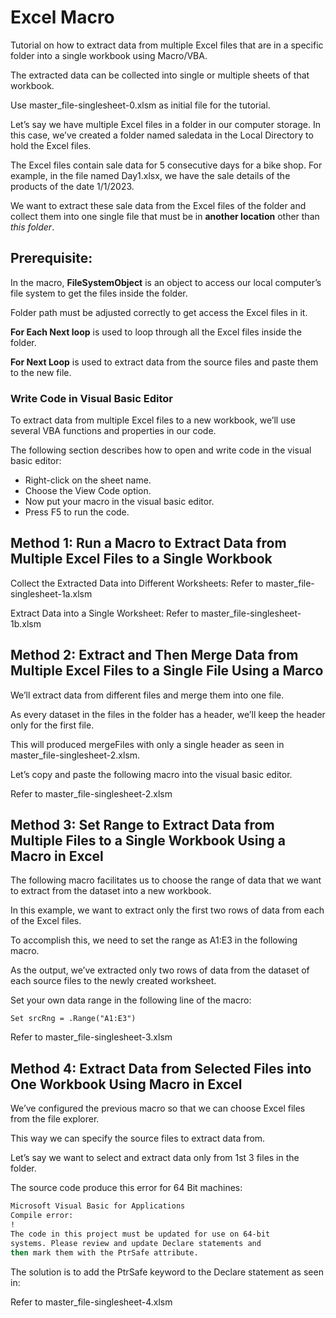 # Excel Macro

Tutorial on how to extract data from multiple Excel files that are in a specific folder into a single workbook using Macro/VBA.

The extracted data can be collected into single or multiple sheets of that workbook.

Use master_file-singlesheet-0.xlsm as initial file for the tutorial.

Let’s say we have multiple Excel files in a folder in our computer storage. In this case, we’ve created a folder named saledata in the Local Directory to hold the Excel files.

The Excel files contain sale data for 5 consecutive days for a bike shop. For example, in the file named Day1.xlsx, we have the sale details of the products of the date 1/1/2023.

We want to extract these sale data from the Excel files of the folder and collect them into one single file that must be in **another location** other than *this folder*.

## Prerequisite:

In the macro, **FileSystemObject** is an object to access our local computer’s file system to get the files inside the folder.

Folder path must be adjusted correctly to get access the Excel files in it.

**For Each Next loop** is used to loop through all the Excel files inside the folder.

**For Next Loop** is used to extract data from the source files and paste them to the new file.

### Write Code in Visual Basic Editor

To extract data from multiple Excel files to a new workbook, we’ll use several VBA functions and properties in our code.

The following section describes how to open and write code in the visual basic editor:

- Right-click on the sheet name.
- Choose the View Code option.
- Now put your macro in the visual basic editor.
- Press F5 to run the code.


## Method 1: Run a Macro to Extract Data from Multiple Excel Files to a Single Workbook

Collect the Extracted Data into Different Worksheets: Refer to master_file-singlesheet-1a.xlsm

Extract Data into a Single Worksheet: Refer to master_file-singlesheet-1b.xlsm

## Method 2: Extract and Then Merge Data from Multiple Excel Files to a Single File Using a Marco

We’ll extract data from different files and merge them into one file.

As every dataset in the files in the folder has a header, we’ll keep the header only for the first file.

This will produced mergeFiles with only a single header as seen in master_file-singlesheet-2.xlsm.

Let’s copy and paste the following macro into the visual basic editor.

Refer to master_file-singlesheet-2.xlsm

## Method 3: Set Range to Extract Data from Multiple Files to a Single Workbook Using a Macro in Excel

The following macro facilitates us to choose the range of data that we want to extract from the dataset into a new workbook.

In this example, we want to extract only the first two rows of data from each of the Excel files.

To accomplish this, we need to set the range as A1:E3 in the following macro.

As the output, we’ve extracted only two rows of data from the dataset of each source files to the newly created worksheet.

Set your own data range in the following line of the macro:

```visual
Set srcRng = .Range("A1:E3")
```


Refer to master_file-singlesheet-3.xlsm

## Method 4: Extract Data from Selected Files into One Workbook Using Macro in Excel

We’ve configured the previous macro so that we can choose Excel files from the file explorer.

This way we can specify the source files to extract data from.

Let’s say we want to select and extract data only from 1st 3 files in the folder.

The source code produce this error for 64 Bit machines:

```bash
Microsoft Visual Basic for Applications
Compile error:
!
The code in this project must be updated for use on 64-bit
systems. Please review and update Declare statements and
then mark them with the PtrSafe attribute.
```

The solution is to add the PtrSafe keyword to the Declare statement as seen in:

Refer to master_file-singlesheet-4.xlsm


